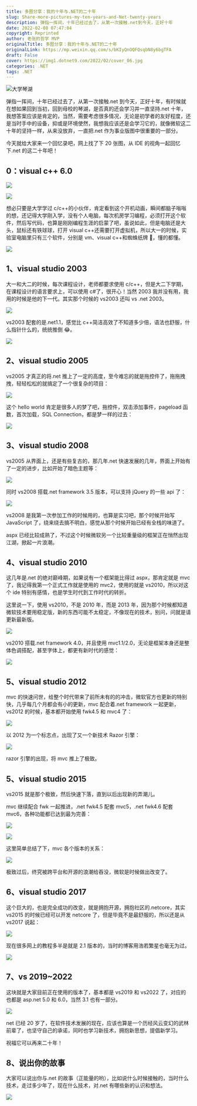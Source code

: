```yaml
---
title: 多图分享：我的十年与.NET的二十年
slug: Share-more-pictures-my-ten-years-and-Net-twenty-years
description: 弹指一挥间，十年已经过去了，从第一次接触.net到今天，正好十年
date: 2022-02-08 07:47:04
copyright: Reprinted
author: 老张的哲学 MVP
originalTitle: 多图分享：我的十年与.NET的二十年
originalLink: https://mp.weixin.qq.com/s/bKIyQnOQFQsqbN8y6bgTFA
draft: False
cover: https://img1.dotnet9.com/2022/02/cover_06.jpg
categories: .NET
tags: .NET
---
```


![大学琴湖](https://img1.dotnet9.com/2022/02/cover_06.jpg)

弹指一挥间，十年已经过去了，从第一次接触.net 到今天，正好十年，有时候就在想如果回到当初，回到母校的琴湖，是否真的还会学习并一直坚持.net 十年，我想答案应该是肯定的，当然，需要考虑很多情况，无论是初学者的友好程度，还是当时手中的设备，抑或是环境使然，我想我应该还是会学习它的，就像微软这二十年的坚持一样，从来没放弃，一直把.net 作为事业版图中很重要的一部分。

今天就给大家来一个回忆录吧，网上找了下 20 张图，从 IDE 的视角一起回忆下.net 的这二十年吧！

## 0：visual c++ 6.0

![](https://img1.dotnet9.com/2022/02/0601.jpg)

![](https://img1.dotnet9.com/2022/02/0602.jpg)

想必只要是大学学过 c/c++的小伙伴，肯定看到这个开机动画，瞬间都脑子嗡嗡的想，还记得大学刚入学，没有个人电脑，每次机房学习编程，必须打开这个软件，然后写代码，也算是刚刚编程生涯的启蒙了吧，虽说如此，但是电脑还是大头，鼠标还有铁球球，打开 visual c++还需要打开虚拟机，所以大一的时候，实验室电脑里只有三个软件，分别是 vm、visual c++和蜘蛛纸牌 🤣，懂的都懂。

![](https://img1.dotnet9.com/2022/02/0603.jpg)

## 1、visual studio 2003

大一和大二的时候，每次课程设计，老师都要求使用 c/c++，但是大二下学期，在课程设计的语言要求上，可以使用 c#了，很开心！当然 2003 我并没有用，我用的时候是他的下一代。其实那个时候的 vs2003 还叫 vs .net 2003。

![](https://img1.dotnet9.com/2022/02/0604.jpg)

vs2003 配套的是.net1.1，感觉比 c++简洁高效了不知道多少倍，语法也舒服，什么指针什么的，统统推倒 😂。

![](https://img1.dotnet9.com/2022/02/0605.jpg)

## 2、visual studio 2005

vs2005 才真正的将.net 推上了一定的高度，至今难忘的就是拖控件了，拖拖拽拽，轻轻松松的就搞定了一个很复杂的项目：

![](https://img1.dotnet9.com/2022/02/0606.jpg)

这个 hello world 肯定是很多人的梦了吧，拖控件，双击添加事件，pageload 函数，首次加载，SQL Connection，都是梦一样的过去：

![](https://img1.dotnet9.com/2022/02/0607.jpg)

## 3、visual studio 2008

vs2005 从界面上，还是有些复古的，那几年.net 快速发展的几年，界面上开始有了一定的进步，比如开始了暗色主题等：

![](https://img1.dotnet9.com/2022/02/0608.jpg)

同时 vs2008 搭载.net framework 3.5 版本，可以支持 jQuery 的一些 api 了：

![](https://img1.dotnet9.com/2022/02/0609.jpg)

vs2008 是我第一次参加工作的时候用的，也算是实习吧，那个时候开始写 JavaScript 了，绕来绕去搞不明白，感觉从那个时候开始已经有全栈的味道了。

aspx 已经比较成熟了，不过这个时候微软另一个比较重量级的框架正在悄然出现江湖，掀起一片浪潮。

## 4、visual studio 2010

这几年是.net 的绝对巅峰期，如果说有一个框架能比得过 aspx，那肯定就是 mvc 了，我记得我第一个正式工作就是使用的 mvc2，使用的就是 vs2010，所以对这个 ide 特别有感情，也是学生时代到工作时代的转折。

这里说一下，使用 vs2010，不是 2010 年，而是 2013 年，因为那个时候都知道微软技术要用稳定版，新的东西可能不太稳定，不像现在的技术，别问，问就是请更新最新版。

![](https://img1.dotnet9.com/2022/02/0610.jpg)

vs2010 搭载.net framework 4.0，并且使用 mvc1.1/2.0，无论是框架本身还是整体色调搭配，甚至字体上，都更有新时代的感觉：

![](https://img1.dotnet9.com/2022/02/0611.jpg)

## 5、visual studio 2012

mvc 的快速问世，给整个时代带来了前所未有的的冲击，微软官方也更新的特别快，几乎每几个月都会有小的更新，mvc 配合着.net framework 一起更新，vs2012 的时候，基本都开始使用 fwk4.5 和 mvc4 了：

![](https://img1.dotnet9.com/2022/02/0612.jpg)

以 2012 为一个标志点，出现了又一个新技术 Razor 引擎：

![](https://img1.dotnet9.com/2022/02/0613.jpg)

razor 引擎的出现，将 mvc 推上了极致。

## 5、visual studio 2015

vs2015 就是那个极致，然后快速下落，直到以后出现新的弄潮儿。

mvc 继续配合 fwk 一起推进，.net fwk4.5 配套 mvc5，.net fwk4.6 配套 mvc6，各种功能都已达到最为完善：

![](https://img1.dotnet9.com/2022/02/0614.jpg)

![](https://img1.dotnet9.com/2022/02/0615.jpg)

这里简单总结了下，mvc 各个版本的关系：

![](https://img1.dotnet9.com/2022/02/0616.jpg)

极致过后，终究被跨平台和开源的浪潮给吞没，微软是时候做出改变了。

## 6、visual studio 2017

这个巨大的，也是完全成功的改变，就是拥抱开源，拥抱社区的.netcore，其实 vs2015 的时候已经可以开发 netcore 了，但是毕竟不是最舒服的，所以还是从 vs2017 说起：

![](https://img1.dotnet9.com/2022/02/0617.jpg)

现在很多网上的教程多半是就是 2.1 版本的，当时的博客用浩若繁星也毫无为过。

![](https://img1.dotnet9.com/2022/02/0618.jpg)

## 7、vs 2019~2022

这块就是大家目前正在使用的版本了，基本都是 vs2019 和 vs2022 了，对应的也都是 asp.net 5.0 和 6.0，当然 3.1 也有一部分。

![](https://img1.dotnet9.com/2022/02/0619.jpg)

net 已经 20 岁了，在软件技术发展的现在，应该也算是一个历经风云变幻的武林前辈了，也坚守自己的承诺，同时也学习新技术，拥抱新思想，提倡新学习。

祝福它可以再来二十年！

## 8、说出你的故事

大家可以说出你与.net 的故事（正能量的哟），比如说什么时候接触的，当时什么技术，走过多少年了，现在什么技术，对.net 有哪些新的认识和想法。

![](https://img1.dotnet9.com/2022/02/0620.jpg)
